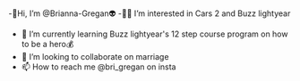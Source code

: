 -🤠Hi, I’m @Brianna-Gregan👽 
-💅🚗 I’m interested in Cars 2 and Buzz lightyear
- 🚀 I’m currently learning Buzz lightyear's 12 step course program on how to be a hero💰
- 💞️ I’m looking to collaborate on marriage
- 📫 How to reach me @bri_gregan on insta

<!---
Brianna-Gregan/Brianna-Gregan is a ✨ special ✨ repository because its `README.md` (this file) appears on your GitHub profile.
You can click the Preview link to take a look at your changes.
--->
